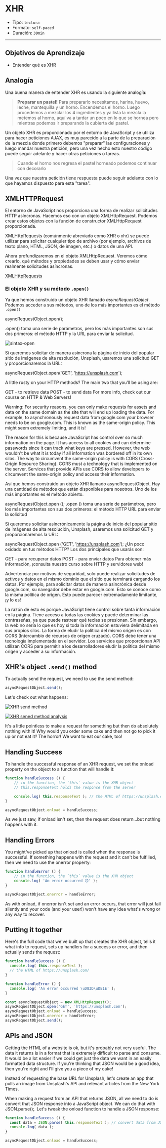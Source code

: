 # XHR

- Tipo: `lectura`
- Formato: `self-paced`
- Duración: `30min`

***

## Objetivos de Aprendizaje

- Entender qué es XHR

## Analogía

Una buena manera de entender XHR es usando la siguiente analogía:

> **Preparar un pastel!**
> Para prepararlo necesitamos, harina, huevo, leche, mantequilla y un horno.
> Encendemos el horno. Luego procedemos a mezclar los 4 ingredientes y ya
> lista la mezcla la metemos al horno, aquí va a tardar un poco en lo que se
> hornea pero mientras podemos ir preparando la cubierta del pastel.

Un objeto XHR es proporcionado por el entorno de JavaScript y se utiliza para hacer peticiones AJAX, es muy parecido a la parte de la preparación de la mezcla donde primero debemos "preparar" las configuraciones y luego mandar nuestra petición, pero una vez hecho esto nuestro código puede seguir adelante y hacer otras peticiones o tareas.

> Cuando el horno nos regresa el pastel horneado podemos continuar con
> decorarlo

Una vez que nuestra petición tiene respuesta puede seguir adelante con lo que hayamos dispuesto para esta "tarea".

## XMLHTTPRequest

El entorno de JavaScript nos proporciona una forma de realizar solicitudes
HTTP asíncronas. Hacemos eso con un objeto XMLHttpRequest. Podemos crear estos
objetos con la función de constructor XMLHttpRequest proporcionada.

XMLHttpRequests (comúnmente abreviado como XHR o xhr) se puede utilizar para
solicitar cualquier tipo de archivo (por ejemplo, archivos de texto plano,
HTML, JSON, de imagen, etc.) o datos de una API.

Ahora profundizaremos en el objeto XMLHttpRequest. Veremos cómo crearlo, qué
métodos y propiedades se deben usar y cómo enviar realmente solicitudes
asíncronas.

[XMLHttpRequests](https://www.youtube.com/watch?v=nz9S3uZE_dM)

### El objeto XHR y su método `.open()`

Ya que hemos construido un objeto XHR llamado _asyncRequestObject_. Podemos acceder a sus métodos, uno de los más importantes es el método `.open()`

asyncRequestObject.open();

.open() toma una serie de parámetros, pero los más importantes son sus dos primeros: el método HTTP y la URL para enviar la solicitud.

![sintax-open](sintax_open.png)

Si queremos solicitar de manera asíncrona la página de inicio del popular sitio de imágenes de alta resolución, Unsplash, usaremos una solicitud GET y proporcionaremos la URL:

asyncRequestObject.open('GET', 'https://unsplash.com');

A little rusty on your HTTP methods?
The main two that you'll be using are:

GET - to retrieve data
POST - to send data
For more info, check out our course on HTTP & Web Servers!

Warning: For security reasons, you can only make requests for assets and data on the same domain as the site that will end up loading the data. For example, to asynchronously request data from google.com your browser needs to be on google.com. This is known as the same-origin policy. This might seem extremely limiting, and it is!

The reason for this is because JavaScript has control over so much information on the page. It has access to all cookies and can determine passwords since it can track what keys are pressed. However, the web wouldn't be what it is today if all information was bordered off in its own silos. The way to circumvent the same-origin policy is with CORS (Cross-Origin Resource Sharing). CORS must a technology that is implemented on the server. Services that provide APIs use CORS to allow developers to circumvent the same-origin policy and access their information.

Así que hemos construido un objeto XHR llamado asyncRequestObject. Hay una cantidad de métodos que están disponibles para nosotros. Uno de los más importantes es el método abierto.

asyncRequestObject.open ();
.open () toma una serie de parámetros, pero los más importantes son sus dos primeros: el método HTTP URL para enviar la solicitud

Si queremos solicitar asincrónicamente la página de inicio del popular sitio de imágenes de alta resolución, Unsplash, usaremos una solicitud GET y proporcionaremos la URL:

asyncRequestObject.open ('GET', 'https://unsplash.com');
¿Un poco oxidado en tus métodos HTTP?
Los dos principales que usarás son:

GET - para recuperar datos
POST - para enviar datos
Para obtener más información, ¡consulta nuestro curso sobre HTTP y servidores web!

Advertencia: por motivos de seguridad, solo puede realizar solicitudes de activos y datos en el mismo dominio que el sitio que terminará cargando los datos. Por ejemplo, para solicitar datos de manera asincrónica desde google.com, su navegador debe estar en google.com. Esto se conoce como la misma política de origen. Esto puede parecer extremadamente limitante, ¡y lo es!

La razón de esto es porque JavaScript tiene control sobre tanta información en la página. Tiene acceso a todas las cookies y puede determinar las contraseñas, ya que puede rastrear qué teclas se presionan. Sin embargo, la web no sería lo que es hoy si toda la información estuviera delimitada en sus propios silos. La forma de eludir la política del mismo origen es con CORS (Intercambio de recursos de origen cruzado). CORS debe tener una tecnología implementada en el servidor. Los servicios que proporcionan API utilizan CORS para permitir a los desarrolladores eludir la política del mismo origen y acceder a su información.

## XHR's object `.send()` method

To actually send the request, we need to use the send method:

```javascript
asyncRequestObject.send();
```

Let's check out what happens:

![XHR send method](https://d17h27t6h515a5.cloudfront.net/topher/2017/August/59938614_ud109-l1-send-xhr-request-1/ud109-l1-send-xhr-request-1.gif)

[![XHR sened method analysis](https://img.youtube.com/vi/m9C0LJoWhOE/0.jpg)](https://youtu.be/m9C0LJoWhOE)

It's a little pointless to make a request for something but then do absolutely nothing with it! Why would you order some cake and then not go to pick it up or not eat it? The horror! We want to eat our cake, too!

## Handling Success

To handle the successful response of an XHR request, we set the onload property on the object to a function that will handle it:

```javascript
function handleSuccess () {
    // in the function, the `this` value is the XHR object
    // this.responseText holds the response from the server

    console.log( this.responseText ); // the HTML of https://unsplash.com/
}

asyncRequestObject.onload = handleSuccess;
```

As we just saw, if onload isn't set, then the request does return...but nothing happens with it.

## Handling Errors

You might've picked up that onload is called when the response is successful. If something happens with the request and it can't be fulfilled, then we need to use the onerror property:

```javascript
function handleError () {
    // in the function, the `this` value is the XHR object
    console.log( 'An error occurred 😞' );
}

asyncRequestObject.onerror = handleError;
```

As with onload, if onerror isn't set and an error occurs, that error will just fail silently and your code (and your user!) won't have any idea what's wrong or any way to recover.

## Putting it together

Here's the full code that we've built up that creates the XHR object, tells it what info to request, sets up handlers for a success or error, and then actually sends the request:

```javascript
function handleSuccess () {
  console.log( this.responseText );
  // the HTML of https://unsplash.com/
}

function handleError () {
  console.log( 'An error occurred \uD83D\uDE1E' );
}

const asyncRequestObject = new XMLHttpRequest();
asyncRequestObject.open('GET', 'https://unsplash.com');
asyncRequestObject.onload = handleSuccess;
asyncRequestObject.onerror = handleError;
asyncRequestObject.send();
```

## APIs and JSON

Getting the HTML of a website is ok, but it's probably not very useful. The data it returns is in a format that is extremely difficult to parse and consume. It would be a lot easier if we could get just the data we want in an easily formatted data structure. If you're thinking that JSON would be a good idea, then you're right and I'll give you a piece of my cake!

Instead of requesting the base URL for Unsplash, let's create an app that pulls an image from Unsplash's API and relevant articles from the New York Times.

When making a request from an API that returns JSON, all we need to do is convert that JSON response into a JavaScript object. We can do that with JSON.parse();. Let's tweak the onload function to handle a JSON response:

```javascript
function handleSuccess () {
  const data = JSON.parse( this.responseText ); // convert data from JSON to a JavaScript object
  console.log( data );
}

asyncRequestObject.onload = handleSuccess;
```


<!-- Para obtener más información sobre el uso del objeto XHR para realizar
solicitudes asíncronas, consulte estos enlaces:

MDN's docs - https://developer.mozilla.org/en-US/docs/Web/API/XMLHttpRequest/open
WHATWG Spec - https://xhr.spec.whatwg.org/
W3C Spec - https://www.w3.org/TR/XMLHttpRequest/ -->

<!-- ¡Una de las mejores formas de aprender es ensuciarse las manos y probar cosas! Vaya a Unsplash, abra las herramientas de desarrollador y ejecute lo siguiente en la consola:

const asyncRequestObject = new XMLHttpRequest (); -->
